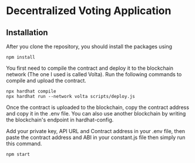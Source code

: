 # Decentralized Voting Application

## Installation

After you clone the repository, you should install the packages using

```shell
npm install
```

You first need to compile the contract and deploy it to the blockchain network (The one I used is called Volta).
Run the following commands to compile and upload the contract.

```shell
npx hardhat compile
npx hardhat run --network volta scripts/deploy.js
```

Once the contract is uploaded to the blockchain, copy the contract address and copy it in the .env file. You can also use another blockchain by writing the blockchain's endpoint in hardhat-config.

Add your private key, API URL and Contract address in your .env file, then paste the contract address and ABI in your constant.js file
then simply run this command.

```shell
npm start
```
